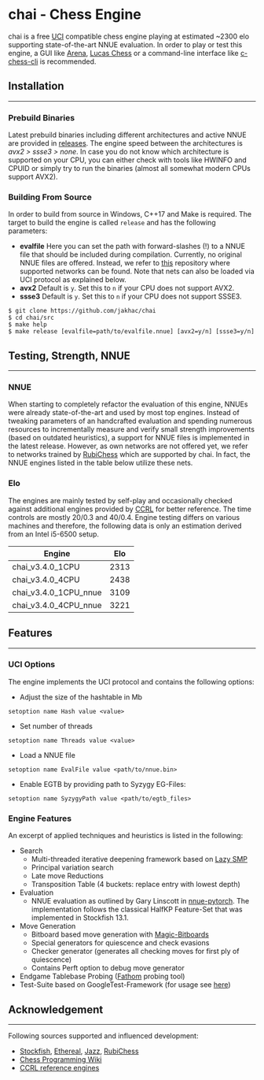 # chai - Chess Engine

chai is a free [UCI](http://wbec-ridderkerk.nl/html/UCIProtocol.html) compatible chess engine playing at estimated ~2300 elo supporting state-of-the-art NNUE evaluation. In order to play or test this engine, a GUI like [Arena](http://www.playwitharena.de/), [Lucas Chess](https://lucaschess.pythonanywhere.com/) or a command-line interface like [c-chess-cli](https://github.com/lucasart/c-chess-cli) is recommended.



## Installation
---

### Prebuild Binaries

Latest prebuild binaries including different architectures and active NNUE are provided in [releases](https://github.com/jakhac/chai/releases). The engine speed between the architectures is _avx2 > ssse3 > none_. In case you do not know which architecture is supported on your CPU, you can either check with tools like HWINFO and CPUID or simply try to run the binaries (almost all somewhat modern CPUs support AVX2).

###  Building From Source

In order to build from source in Windows, C++17 and Make is required. The target to build the engine is called ``release`` and has the following parameters:
- __evalfile__ Here you can set the path with forward-slashes (!) to a NNUE file that should be included during compilation. Currently, no original NNUE files are offered. Instead, we refer to [this](https://github.com/Matthies/NN) repository where supported networks can be found. Note that nets can also be loaded via UCI protocol as explained below.
- __avx2__ Default is `y`. Set this to `n` if your CPU does not support AVX2.
- __ssse3__ Default is `y`. Set this to `n` if your CPU does not support SSSE3.



```
$ git clone https://github.com/jakhac/chai
$ cd chai/src
$ make help
$ make release [evalfile=path/to/evalfile.nnue] [avx2=y/n] [ssse3=y/n]
```


## Testing, Strength, NNUE
---

### NNUE

When starting to completely refactor the evaluation of this engine, NNUEs were already state-of-the-art and used by most top engines. Instead of tweaking parameters of an handcrafted evaluation and spending numerous resources to incrementally measure and verify small strength improvements (based on outdated heuristics), a support for NNUE files is implemented in the latest release. However, as own networks are not offered yet, we refer to networks trained by [RubiChess](https://github.com/Matthies/NN) which are supported by chai. In fact, the NNUE engines listed in the table below utilize these nets.

### Elo

The engines are mainly tested by self-play and occasionally checked against additional engines provided by [CCRL](https://ccrl.chessdom.com/ccrl/404/) for better reference. The time controls are mostly 20/0.3 and 40/0.4. Engine testing differs on various machines and therefore, the following data is only an estimation derived from an Intel i5-6500 setup.

<center>

| Engine                	| Elo  	|
|-----------------------	|------	|
| chai_v3.4.0_1CPU      	| 2313 	|
| chai_v3.4.0_4CPU      	| 2438 	|
| chai_v3.4.0_1CPU_nnue 	| 3109 	|
| chai_v3.4.0_4CPU_nnue 	| 3221 	|

</center>



## Features
---

### UCI Options

The engine implements the UCI protocol and contains the following options:

- Adjust the size of the hashtable in Mb

```
setoption name Hash value <value>
```

- Set number of threads

```
setoption name Threads value <value>
```

- Load a NNUE file 

```
setoption name EvalFile value <path/to/nnue.bin>
```

- Enable EGTB by providing path to Syzygy EG-Files: 

```
setoption name SyzygyPath value <path/to/egtb_files>
```

### Engine Features

An excerpt of applied techniques and heuristics is listed in the following:

- Search
  - Multi-threaded iterative deepening framework based on [Lazy SMP](https://www.chessprogramming.org/Lazy_SMP)
  - Principal variation search
  - Late move Reductions
  - Transposition Table (4 buckets: replace entry with lowest depth)
- Evaluation
  - NNUE evaluation as outlined by Gary Linscott in [nnue-pytorch](https://github.com/glinscott/nnue-pytorch/blob/master/docs/nnue.md). The implementation follows the classical HalfKP Feature-Set that was implemented in Stockfish 13.1.
- Move Generation
  - Bitboard based move generation with [Magic-Bitboards](http://pradu.us/old/Nov27_2008/Buzz/research/magic/Bitboards.pdf)
  - Special generators for quiescence and check evasions
  - Checker generator (generates all checking moves for first ply of quiescence)
  - Contains Perft option to debug move generator
- Endgame Tablebase Probing ([Fathom](https://github.com/jdart1/Fathom) probing tool)
- Test-Suite based on GoogleTest-Framework (for usage see [here](https://github.com/google/googletest))

## Acknowledgement
---
Following sources supported and influenced development:

- [Stockfish](https://github.com/official-stockfish/Stockfish), [Ethereal](https://github.com/AndyGrant/Ethereal), [Jazz](https://www.chessprogramming.org/Jazz), [RubiChess](https://github.com/Matthies/NN)
- [Chess Programming Wiki](https://www.chessprogramming.org/Main_Page)
- [CCRL reference engines](http://ccrl.chessdom.com/ccrl/404/)
